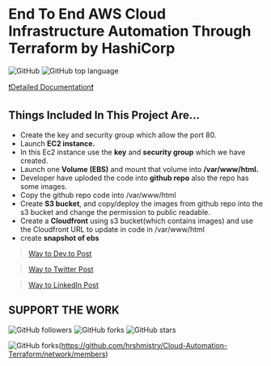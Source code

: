 # End To End AWS Cloud Infrastructure Automation Through Terraform by HashiCorp

![GitHub](https://img.shields.io/github/license/hrshmistry/Cloud-Automation-Terraform)
![GitHub top language](https://img.shields.io/github/languages/top/hrshmistry/Cloud-Automation-Terraform)

[❗Detailed Documentation❗](https://dev.to/hrshmistry/end-to-end-aws-cloud-infrastructure-automation-through-terraform-by-hashicorp-2gkl)

## Things Included In This Project Are...

- Create the key and security group which allow the port 80.
- Launch **EC2 instance.**
- In this Ec2 instance use the **key** and **security group** which we have created.
- Launch one **Volume (EBS)** and mount that volume into **/var/www/html.**
- Developer have uploded the code into **github repo** also the repo has some images.
- Copy the github repo code into /var/www/html
- Create **S3 bucket**, and copy/deploy the images from github repo into the s3 bucket and change the permission to public readable.
- Create a **Cloudfront** using s3 bucket(which contains images) and use the Cloudfront URL to  update in code in /var/www/html
- create **snapshot of ebs**

> [Way to Dev.to Post](https://dev.to/hrshmistry/end-to-end-aws-cloud-infrastructure-automation-through-terraform-by-hashicorp-2gkl)

> [Way to Twitter Post](https://twitter.com/ThePracticalDev/status/1274480904816209920)

> [Way to LinkedIn Post](https://www.linkedin.com/posts/hrshmistry_end-to-end-aws-cloud-infrastructure-automation-activity-6680305773630808064-6ZZ4)

## SUPPORT THE WORK

![GitHub followers](https://img.shields.io/github/followers/hrshmistry?style=social)
![GitHub forks](https://img.shields.io/github/forks/hrshmistry/Cloud-Automation-Terraform?style=social)
![GitHub stars](https://img.shields.io/github/stars/hrshmistry/Cloud-Automation-Terraform?style=social)

![GitHub forks](https://img.shields.io/github/forks/hrshmistry/Cloud-Automation-Terraform?style=social)(https://github.com/hrshmistry/Cloud-Automation-Terraform/network/members)
